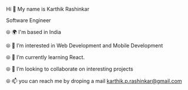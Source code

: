 Hi 👋 My name is Karthik Rashinkar

Software Engineer

⦾ 🌍  I'm based in India

⦾ 👀 I’m interested in Web Development and Mobile Development

⦾ 🌱 I’m currently learning React.

⦾ 💞️ I’m looking to collaborate on interesting projects

⦾ 📫 you can reach me by droping a mail karthik.p.rashinkar@gmail.com


<!---
karthik1172/karthik1172 is a ✨ special ✨ repository because its `README.md` (this file) appears on your GitHub profile.
You can click the Preview link to take a look at your changes.
--->
